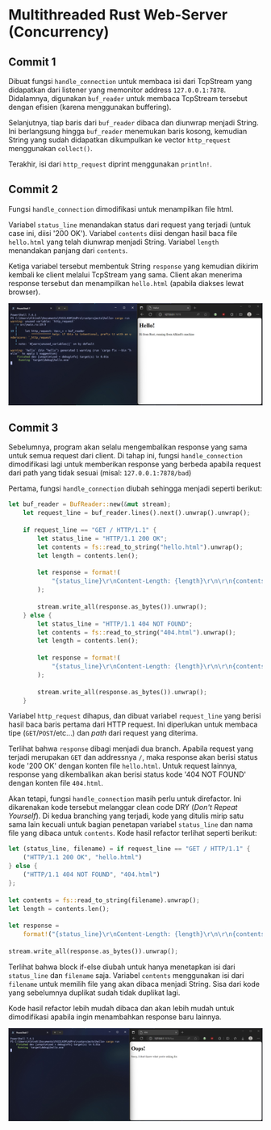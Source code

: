 # Multithreaded Rust Web-Server (Concurrency)

## Commit 1

Dibuat fungsi `handle_connection` untuk membaca isi dari TcpStream yang didapatkan dari listener yang memonitor address `127.0.0.1:7878`.
Didalamnya, digunakan `buf_reader` untuk membaca TcpStream tersebut dengan efisien (karena menggunakan buffering).

Selanjutnya, tiap baris dari `buf_reader` dibaca dan diunwrap menjadi String.
Ini berlangsung hingga `buf_reader` menemukan baris kosong, kemudian String yang sudah didapatkan dikumpulkan ke vector `http_request` menggunakan `collect()`.

Terakhir, isi dari `http_request` diprint menggunakan `println!`.

## Commit 2

Fungsi `handle_connection` dimodifikasi untuk menampilkan file html.

Variabel `status_line` menandakan status dari request yang terjadi (untuk case ini, diisi '200 OK').
Variabel `contents` diisi dengan hasil baca file `hello.html` yang telah diunwrap menjadi String.
Variabel `length` menandakan panjang dari `contents`.

Ketiga variabel tersebut membentuk String `response` yang kemudian dikirim kembali ke client melalui TcpStream yang sama. Client akan menerima response tersebut dan menampilkan `hello.html` (apabila diakses lewat browser).

![Commit 2 Capture](assets/images/commit2_capture.jpg)

## Commit 3

Sebelumnya, program akan selalu mengembalikan response yang sama untuk semua request dari client. Di tahap ini, fungsi `handle_connection` dimodifikasi lagi untuk memberikan response yang berbeda apabila request dari path yang tidak sesuai (misal: `127.0.0.1:7878/bad`)

Pertama, fungsi `handle_connection` diubah sehingga menjadi seperti berikut:

```rust
let buf_reader = BufReader::new(&mut stream);
    let request_line = buf_reader.lines().next().unwrap().unwrap();

    if request_line == "GET / HTTP/1.1" {
        let status_line = "HTTP/1.1 200 OK";
        let contents = fs::read_to_string("hello.html").unwrap();
        let length = contents.len();

        let response = format!(
            "{status_line}\r\nContent-Length: {length}\r\n\r\n{contents}"
        );

        stream.write_all(response.as_bytes()).unwrap();
    } else {
        let status_line = "HTTP/1.1 404 NOT FOUND";
        let contents = fs::read_to_string("404.html").unwrap();
        let length = contents.len();

        let response = format!(
            "{status_line}\r\nContent-Length: {length}\r\n\r\n{contents}"
        );

        stream.write_all(response.as_bytes()).unwrap();
    }
```

Variabel `http_request` dihapus, dan dibuat variabel `request_line` yang berisi hasil baca baris pertama dari HTTP request.
Ini diperlukan untuk membaca tipe (`GET`/`POST`/etc...) dan *path* dari request yang diterima.

Terlihat bahwa `response` dibagi menjadi dua branch. Apabila request yang terjadi merupakan `GET` dan addressnya `/`, maka response akan berisi status kode '200 OK' dengan konten file `hello.html`. Untuk request lainnya, response yang dikembalikan akan berisi status kode '404 NOT FOUND' dengan konten file `404.html`.

Akan tetapi, fungsi `handle_connection` masih perlu untuk direfactor. Ini dikarenakan kode tersebut melanggar clean code DRY (*Don't Repeat Yourself*).
Di kedua branching yang terjadi, kode yang ditulis mirip satu sama lain kecuali untuk bagian penetapan variabel `status_line` dan nama file yang dibaca untuk `contents`. Kode hasil refactor terlihat seperti berikut:

```rust
let (status_line, filename) = if request_line == "GET / HTTP/1.1" {
    ("HTTP/1.1 200 OK", "hello.html")
} else {
    ("HTTP/1.1 404 NOT FOUND", "404.html")
};

let contents = fs::read_to_string(filename).unwrap();
let length = contents.len();

let response =
    format!("{status_line}\r\nContent-Length: {length}\r\n\r\n{contents}");

stream.write_all(response.as_bytes()).unwrap();
```

Terlihat bahwa block if-else diubah untuk hanya menetapkan isi dari `status_line` dan `filename` saja.
Variabel `contents` menggunakan isi dari `filename` untuk memilih file yang akan dibaca menjadi String.
Sisa dari kode yang sebelumnya duplikat sudah tidak duplikat lagi.

Kode hasil refactor lebih mudah dibaca dan akan lebih mudah untuk dimodifikasi apabila ingin menambahkan response baru lainnya.

![Commit 3 Capture](assets/images/commit3_capture.jpg)
